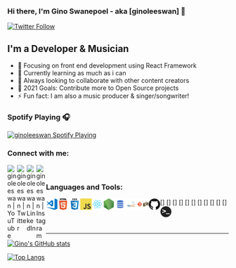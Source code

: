 ### Hi there, I'm Gino Swanepoel - aka [ginoleeswan] 👋

[![Twitter Follow](https://img.shields.io/twitter/follow/mrginolee?color=1DA1F2&logo=twitter&style=for-the-badge)](https://twitter.com/intent/follow?original_referer=https%3A%2F%2Fgithub.com%2Fmrginolee&screen_name=mrginolee)

## I'm a Developer & Musician

- 🔭 Focusing on front end development using React Framework
- 🌱 Currently learning as much as i can
- 👯 Always looking to collaborate with other content creators
- 🥅 2021 Goals: Contribute more to Open Source projects
- ⚡ Fun fact: I am also a music producer & singer/songwriter!

### Spotify Playing 🎧

[<img src="https://now-playing-codestackr.vercel.app/api/spotify-playing" alt="ginoleeswan Spotify Playing" width="350" />](https://open.spotify.com/user/swyqyimdc12jajde4vpwd2x1b)

### Connect with me:

[<img align="left" alt="ginoleeswan | YouTube" width="22px" src="https://cdn.jsdelivr.net/npm/simple-icons@v3/icons/youtube.svg" />][youtube]
[<img align="left" alt="ginoleeswan | Twitter" width="22px" src="https://cdn.jsdelivr.net/npm/simple-icons@v3/icons/twitter.svg" />][twitter]
[<img align="left" alt="ginoleeswan | LinkedIn" width="22px" src="https://cdn.jsdelivr.net/npm/simple-icons@v3/icons/linkedin.svg" />][linkedin]
[<img align="left" alt="ginoleeswan | Instagram" width="22px" src="https://cdn.jsdelivr.net/npm/simple-icons@v3/icons/instagram.svg" />][instagram]

<br />

### Languages and Tools:

[<img align="left" alt="Visual Studio Code" width="26px" src="https://raw.githubusercontent.com/github/explore/80688e429a7d4ef2fca1e82350fe8e3517d3494d/topics/visual-studio-code/visual-studio-code.png" />]
[<img align="left" alt="HTML5" width="26px" src="https://raw.githubusercontent.com/github/explore/80688e429a7d4ef2fca1e82350fe8e3517d3494d/topics/html/html.png" />]
[<img align="left" alt="CSS3" width="26px" src="https://raw.githubusercontent.com/github/explore/80688e429a7d4ef2fca1e82350fe8e3517d3494d/topics/css/css.png" />]
[<img align="left" alt="JavaScript" width="26px" src="https://raw.githubusercontent.com/github/explore/80688e429a7d4ef2fca1e82350fe8e3517d3494d/topics/javascript/javascript.png" />]
[<img align="left" alt="React" width="26px" src="https://raw.githubusercontent.com/github/explore/80688e429a7d4ef2fca1e82350fe8e3517d3494d/topics/react/react.png" />]
[<img align="left" alt="Node.js" width="26px" src="https://raw.githubusercontent.com/github/explore/80688e429a7d4ef2fca1e82350fe8e3517d3494d/topics/nodejs/nodejs.png" />]
[<img align="left" alt="SQL" width="26px" src="https://raw.githubusercontent.com/github/explore/80688e429a7d4ef2fca1e82350fe8e3517d3494d/topics/sql/sql.png" />]
[<img align="left" alt="MySQL" width="26px" src="https://raw.githubusercontent.com/github/explore/80688e429a7d4ef2fca1e82350fe8e3517d3494d/topics/mysql/mysql.png" />]
[<img align="left" alt="Git" width="26px" src="https://raw.githubusercontent.com/github/explore/80688e429a7d4ef2fca1e82350fe8e3517d3494d/topics/git/git.png" />]
[<img align="left" alt="GitHub" width="26px" src="https://raw.githubusercontent.com/github/explore/78df643247d429f6cc873026c0622819ad797942/topics/github/github.png" />]
[<img align="left" alt="Terminal" width="26px" src="https://raw.githubusercontent.com/github/explore/80688e429a7d4ef2fca1e82350fe8e3517d3494d/topics/terminal/terminal.png" />]

<br />
<br />

---

[![Gino's GitHub stats](https://github-readme-stats.vercel.app/api?username=ginoleeswan)](https://github.com/ginoleeswan/github-readme-stats)

[![Top Langs](https://github-readme-stats.vercel.app/api/top-langs/?username=ginoleeswan&layout=compact)](https://github.com/ginoleeswan/github-readme-stats)



[twitter]: https://twitter.com/mrginolee
[youtube]: https://youtube.com/ginoleeswan
[instagram]: https://instagram.com/mrginolee
[linkedin]: https://linkedin.com/in/ginoleeswanepoel